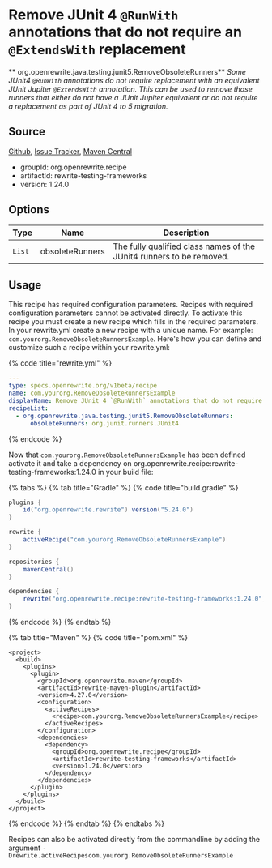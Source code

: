 # Remove JUnit 4 `@RunWith` annotations that do not require an `@ExtendsWith` replacement

** org.openrewrite.java.testing.junit5.RemoveObsoleteRunners**
_Some JUnit4 `@RunWith` annotations do not require replacement with an equivalent JUnit Jupiter `@ExtendsWith` annotation. This can be used to remove those runners that either do not have a JUnit Jupiter equivalent or do not require a replacement as part of JUnit 4 to 5 migration._

## Source

[Github](https://github.com/openrewrite/rewrite-testing-frameworks), [Issue Tracker](https://github.com/openrewrite/rewrite-testing-frameworks/issues), [Maven Central](https://search.maven.org/artifact/org.openrewrite.recipe/rewrite-testing-frameworks/1.24.0/jar)

* groupId: org.openrewrite.recipe
* artifactId: rewrite-testing-frameworks
* version: 1.24.0

## Options

| Type | Name | Description |
| -- | -- | -- |
| `List` | obsoleteRunners | The fully qualified class names of the JUnit4 runners to be removed. |


## Usage

This recipe has required configuration parameters. Recipes with required configuration parameters cannot be activated directly. To activate this recipe you must create a new recipe which fills in the required parameters. In your rewrite.yml create a new recipe with a unique name. For example: `com.yourorg.RemoveObsoleteRunnersExample`.
Here's how you can define and customize such a recipe within your rewrite.yml:

{% code title="rewrite.yml" %}
```yaml
---
type: specs.openrewrite.org/v1beta/recipe
name: com.yourorg.RemoveObsoleteRunnersExample
displayName: Remove JUnit 4 `@RunWith` annotations that do not require an `@ExtendsWith` replacement example
recipeList:
  - org.openrewrite.java.testing.junit5.RemoveObsoleteRunners:
      obsoleteRunners: org.junit.runners.JUnit4
```
{% endcode %}

Now that `com.yourorg.RemoveObsoleteRunnersExample` has been defined activate it and take a dependency on org.openrewrite.recipe:rewrite-testing-frameworks:1.24.0 in your build file:

{% tabs %}
{% tab title="Gradle" %}
{% code title="build.gradle" %}
```groovy
plugins {
    id("org.openrewrite.rewrite") version("5.24.0")
}

rewrite {
    activeRecipe("com.yourorg.RemoveObsoleteRunnersExample")
}

repositories {
    mavenCentral()
}

dependencies {
    rewrite("org.openrewrite.recipe:rewrite-testing-frameworks:1.24.0")
}
```
{% endcode %}
{% endtab %}

{% tab title="Maven" %}
{% code title="pom.xml" %}
```markup
<project>
  <build>
    <plugins>
      <plugin>
        <groupId>org.openrewrite.maven</groupId>
        <artifactId>rewrite-maven-plugin</artifactId>
        <version>4.27.0</version>
        <configuration>
          <activeRecipes>
            <recipe>com.yourorg.RemoveObsoleteRunnersExample</recipe>
          </activeRecipes>
        </configuration>
        <dependencies>
          <dependency>
            <groupId>org.openrewrite.recipe</groupId>
            <artifactId>rewrite-testing-frameworks</artifactId>
            <version>1.24.0</version>
          </dependency>
        </dependencies>
      </plugin>
    </plugins>
  </build>
</project>
```
{% endcode %}
{% endtab %}
{% endtabs %}

Recipes can also be activated directly from the commandline by adding the argument `-Drewrite.activeRecipescom.yourorg.RemoveObsoleteRunnersExample`
